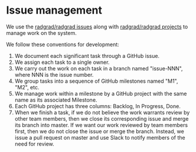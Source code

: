 # Issue management

We use the [radgrad/radgrad issues](https://github.com/radgrad/radgrad/issues) along with [radgrad/radgrad projects](https://github.com/radgrad/radgrad/projects) to manage work on the system.

We follow these conventions for development:

1. We document each significant task through a GitHub issue. 
2. We assign each task to a single owner.
3. We carry out the work on each task in a branch named "issue-NNN", where NNN is the issue number.
4. We group tasks into a sequence of GitHub milestones named "M1", "M2", etc.
5. We manage work within a milestone by a GitHub project with the same name as its associated Milestone. 
6. Each GitHub project has three columns: Backlog, In Progress, Done.
7. When we finish a task, if we do not believe the work warrants review by other team members, then we close its corresponding issue and merge its branch into master. If we want our work reviewed by team members first, then we do not close the issue or merge the branch. Instead, we issue a pull request on master and use Slack to notify members of the need for review.


